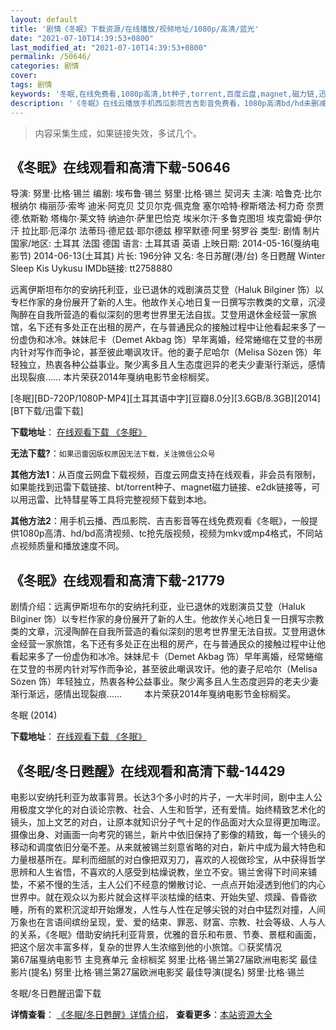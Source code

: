 ```yaml
---
layout: default
title: '剧情《冬眠》下载资源/在线播放/视频地址/1080p/高清/蓝光'
date: "2021-07-10T14:39:53+0800"
last_modified_at: "2021-07-10T14:39:53+0800"
permalink: /50646/
categories: 剧情
cover:
tags: 剧情
keywords: '冬眠,在线免费看,1080p高清,bt种子,torrent,百度云盘,magnet,磁力链,迅雷下载资源'
description: '《冬眠》在线云播放手机西瓜影院吉吉影音免费看，1080p高清bd/hd未删减完整版和tc抢先枪版，mkv/mp4格式，附带bt/torrent种子、magnet/磁力链、百度云盘、网盘资源迅雷下载链接'
---
```


>内容采集生成，如果链接失效，多试几个。


## 《冬眠》在线观看和高清下载-50646

导演: 努里·比格·锡兰 编剧: 埃布鲁·锡兰 努里·比格·锡兰 契诃夫 主演: 哈鲁克·比尔根纳尔 梅丽莎·索岑 迪米·阿克贝 艾贝尔克·佩克詹 塞尔哈特·穆斯塔法·柯力奇 奈贾德.依斯勒 塔梅尔·莱文特 纳迪尔·萨里巴恰克 埃米尔汗·多鲁克图坦 埃克雷姆·伊尔汗 拉比耶·厄泽尔 法蒂玛·德尼兹·耶尔德兹 穆罕默德·阿里·努罗谷 类型: 剧情 制片国家/地区: 土耳其 法国 德国 语言: 土耳其语 英语 上映日期: 2014-05-16(戛纳电影节) 2014-06-13(土耳其) 片长: 196分钟 又名: 冬日苏醒(港/台) 冬日甦醒 Winter Sleep Kis Uykusu IMDb链接: tt2758880

远离伊斯坦布尔的安纳托利亚，业已退休的戏剧演员艾登（Haluk Bilginer 饰）以专栏作家的身份展开了新的人生。他故作关心地日复一日撰写宗教类的文章，沉浸陶醉在自我所营造的看似深刻的思考世界里无法自拔。艾登用退休金经营一家旅馆，名下还有多处正在出租的房产，在与普通民众的接触过程中让他看起来多了一份虚伪和冰冷。妹妹尼卡（Demet Akbag 饰）早年离婚，经常蜷缩在艾登的书房内针对写作而争论，甚至彼此嘲讽攻讦。他的妻子尼哈尔（Melisa Sözen 饰）年轻独立，热衷各种公益事业。聚少离多且人生态度迥异的老夫少妻渐行渐远，感情出现裂痕…… 本片荣获2014年戛纳电影节金棕榈奖。


[冬眠][BD-720P/1080P-MP4][土耳其语中字][豆瓣8.0分][3.6GB/8.3GB][2014][BT下载/迅雷下载]

**下载地址**： [在线观看下载 《冬眠》](https://www.btdx8.com/torrent/winter_sleep_2014.html) 


**无法下载?**：`如果迅雷因版权原因无法下载，关注微信公众号 `

**其他方法1**：从百度云网盘下载视频，百度云网盘支持在线观看，非会员有限制，如果能找到迅雷下载链接、bt/torrent种子、magnet磁力链接、e2dk链接等，可以用迅雷、比特彗星等工具将完整视频下载到本地。

**其他方法2**：用手机云播、西瓜影院、吉吉影音等在线免费观看《冬眠》，一般提供1080p高清、hd/bd高清视频、tc抢先版视频，视频为mkv或mp4格式，不同站点视频质量和播放速度不同。


## 《冬眠》在线观看和高清下载-21779

剧情介绍：远离伊斯坦布尔的安纳托利亚，业已退休的戏剧演员艾登（Haluk Bilginer 饰）以专栏作家的身份展开了新的人生。他故作关心地日复一日撰写宗教类的文章，沉浸陶醉在自我所营造的看似深刻的思考世界里无法自拔。艾登用退休金经营一家旅馆，名下还有多处正在出租的房产，在与普通民众的接触过程中让他看起来多了一份虚伪和冰冷。妹妹尼卡（Demet Akbag 饰）早年离婚，经常蜷缩在艾登的书房内针对写作而争论，甚至彼此嘲讽攻讦。他的妻子尼哈尔（Melisa Sözen 饰）年轻独立，热衷各种公益事业。聚少离多且人生态度迥异的老夫少妻渐行渐远，感情出现裂痕……  　　本片荣获2014年戛纳电影节金棕榈奖。


冬眠 (2014)

**下载地址**： [在线观看下载 《冬眠》](https://www.btbtdy.me/btdy/dy943.html) 


## 《冬眠/冬日甦醒》在线观看和高清下载-14429

电影以安纳托利亚为故事背景。长达3个多小时的片子，一大半时间，剧中主人公用极度文学化的对白谈论宗教、社会、人生和哲学，还有爱情。始终精致艺术化的镜头，加上文艺的对白，让原本就知识分子气十足的作品面对大众显得更加晦涩。摄像出身、对画面一向考究的锡兰，新片中依旧保持了影像的精致，每一个镜头的移动和调度依旧分毫不差。从来就被锡兰刻意省略的对白，新片中成为最大特色和力量根基所在。犀利而细腻的对白像把双刃刀，喜欢的人视做珍宝，从中获得哲学思辨和人生省悟，不喜欢的人感受到枯燥说教，坐立不安。锡兰舍得下时间来铺垫，不紧不慢的生活，主人公们不经意的懒散讨论、一点点开始浸透到他们的内心世界中。就在观众以为影片就会这样平淡枯燥的结束、开始失望、烦躁、昏昏欲睡，所有的累积沉淀却开始爆发，人性与人性在足够尖锐的对白中猛烈对撞，人间万象也在言语间缤纷呈现，爱、爱的结束、罪恶、财富、宗教、社会等级、人与人的关系，《冬眠》借助安纳托利亚背景，优雅的音乐和布景、节奏、景框和画面，把这个层次丰富多样，复杂的世界人生浓缩到他的小旅馆。◎获奖情况<br />第67届戛纳电影节 主竞赛单元 金棕榈奖 努里·比格·锡兰第27届欧洲电影奖 最佳影片(提名) 努里·比格·锡兰第27届欧洲电影奖 最佳导演(提名) 努里·比格·锡兰


冬眠/冬日甦醒迅雷下载

**详情查看**： [《冬眠/冬日甦醒》详情介绍](/movie/14429/)， **查看更多**：[本站资源大全](/movie/t/all/)

